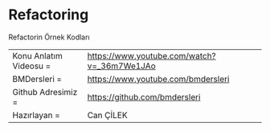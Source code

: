 # Refactoring
Refactorin Örnek Kodları

|   |   |
| ------ | ------ |
| Konu Anlatım Videosu = | https://www.youtube.com/watch?v=_36m7We1JAo |
| BMDersleri  =  | https://www.youtube.com/bmdersleri |
| Github Adresimiz =  | https://github.com/bmdersleri | 
| Hazırlayan =  | Can ÇİLEK | 

